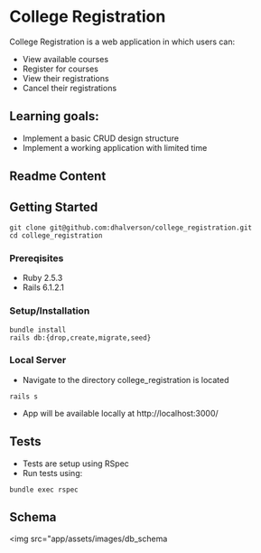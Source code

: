 # College Registration

College Registration is a web application in which users can:
- View available courses
- Register for courses
- View their registrations
- Cancel their registrations

## Learning goals:
- Implement a basic CRUD design structure
- Implement a working application with limited time

## Readme Content

## Getting Started
```
git clone git@github.com:dhalverson/college_registration.git
cd college_registration
```

### Prereqisites
- Ruby 2.5.3
- Rails 6.1.2.1

### Setup/Installation
```
bundle install
rails db:{drop,create,migrate,seed}
```

### Local Server
- Navigate to the directory college_registration is located
```
rails s
```
- App will be available locally at http://localhost:3000/

## Tests
- Tests are setup using RSpec
- Run tests using:
```
bundle exec rspec
```

## Schema
<img src="app/assets/images/db_schema
